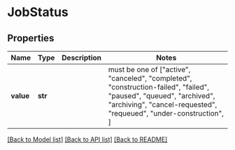 # JobStatus


## Properties
Name | Type | Description | Notes
------------ | ------------- | ------------- | -------------
**value** | **str** |  |  must be one of ["active", "canceled", "completed", "construction-failed", "failed", "paused", "queued", "archived", "archiving", "cancel-requested", "requeued", "under-construction", ]

[[Back to Model list]](../README.md#documentation-for-models) [[Back to API list]](../README.md#documentation-for-api-endpoints) [[Back to README]](../README.md)


